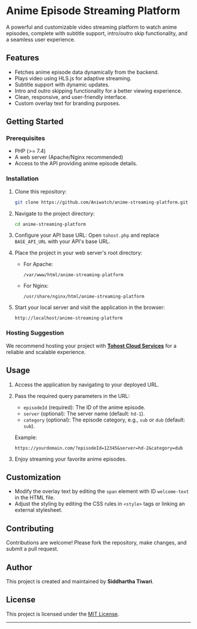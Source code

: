# Anime Episode Streaming Platform

A powerful and customizable video streaming platform to watch anime episodes, complete with subtitle support, intro/outro skip functionality, and a seamless user experience.

## Features
- Fetches anime episode data dynamically from the backend.
- Plays video using HLS.js for adaptive streaming.
- Subtitle support with dynamic updates.
- Intro and outro skipping functionality for a better viewing experience.
- Clean, responsive, and user-friendly interface.
- Custom overlay text for branding purposes.

## Getting Started

### Prerequisites
- PHP (>= 7.4)
- A web server (Apache/Nginx recommended)
- Access to the API providing anime episode details.

### Installation

1. Clone this repository:
   ```bash
   git clone https://github.com/Aniwatch/anime-streaming-platform.git
   ```

2. Navigate to the project directory:
   ```bash
   cd anime-streaming-platform
   ```

3. Configure your API base URL:
   Open `tohost.php` and replace `BASE_API_URL` with your API's base URL.

4. Place the project in your web server's root directory:
   - For Apache:
     ```
     /var/www/html/anime-streaming-platform
     ```
   - For Nginx:
     ```
     /usr/share/nginx/html/anime-streaming-platform
     ```

5. Start your local server and visit the application in the browser:
   ```
   http://localhost/anime-streaming-platform
   ```

### Hosting Suggestion
We recommend hosting your project with **[Tohost Cloud Services](https://tohost.in)** for a reliable and scalable experience.

## Usage
1. Access the application by navigating to your deployed URL.
2. Pass the required query parameters in the URL:
   - `episodeId` (required): The ID of the anime episode.
   - `server` (optional): The server name (default: `hd-1`).
   - `category` (optional): The episode category, e.g., `sub` or `dub` (default: `sub`).

   Example:
   ```
   https://yourdomain.com/?episodeId=12345&server=hd-2&category=dub
   ```

3. Enjoy streaming your favorite anime episodes.

## Customization
- Modify the overlay text by editing the `span` element with ID `welcome-text` in the HTML file.
- Adjust the styling by editing the CSS rules in `<style>` tags or linking an external stylesheet.

## Contributing
Contributions are welcome! Please fork the repository, make changes, and submit a pull request.

## Author
This project is created and maintained by **Siddhartha Tiwari**.

## License
This project is licensed under the [MIT License](LICENSE).

---
